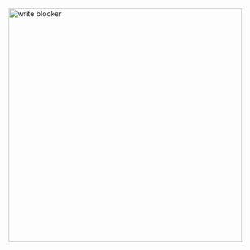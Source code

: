 <img width="460" alt="write blocker" src="https://github.com/arademm/Case-B4DM755/assets/127161206/c309c051-c6f8-474f-9ef0-8682c398d9f8" caption="Write-Block Device">
